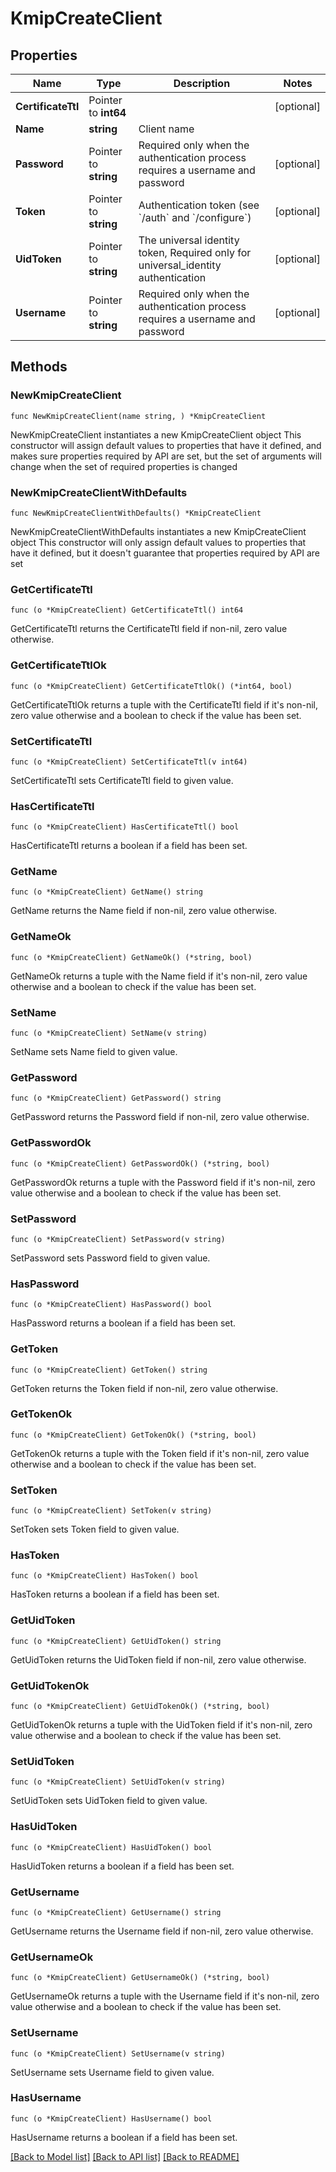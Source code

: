 # KmipCreateClient

## Properties

Name | Type | Description | Notes
------------ | ------------- | ------------- | -------------
**CertificateTtl** | Pointer to **int64** |  | [optional] 
**Name** | **string** | Client name | 
**Password** | Pointer to **string** | Required only when the authentication process requires a username and password | [optional] 
**Token** | Pointer to **string** | Authentication token (see &#x60;/auth&#x60; and &#x60;/configure&#x60;) | [optional] 
**UidToken** | Pointer to **string** | The universal identity token, Required only for universal_identity authentication | [optional] 
**Username** | Pointer to **string** | Required only when the authentication process requires a username and password | [optional] 

## Methods

### NewKmipCreateClient

`func NewKmipCreateClient(name string, ) *KmipCreateClient`

NewKmipCreateClient instantiates a new KmipCreateClient object
This constructor will assign default values to properties that have it defined,
and makes sure properties required by API are set, but the set of arguments
will change when the set of required properties is changed

### NewKmipCreateClientWithDefaults

`func NewKmipCreateClientWithDefaults() *KmipCreateClient`

NewKmipCreateClientWithDefaults instantiates a new KmipCreateClient object
This constructor will only assign default values to properties that have it defined,
but it doesn't guarantee that properties required by API are set

### GetCertificateTtl

`func (o *KmipCreateClient) GetCertificateTtl() int64`

GetCertificateTtl returns the CertificateTtl field if non-nil, zero value otherwise.

### GetCertificateTtlOk

`func (o *KmipCreateClient) GetCertificateTtlOk() (*int64, bool)`

GetCertificateTtlOk returns a tuple with the CertificateTtl field if it's non-nil, zero value otherwise
and a boolean to check if the value has been set.

### SetCertificateTtl

`func (o *KmipCreateClient) SetCertificateTtl(v int64)`

SetCertificateTtl sets CertificateTtl field to given value.

### HasCertificateTtl

`func (o *KmipCreateClient) HasCertificateTtl() bool`

HasCertificateTtl returns a boolean if a field has been set.

### GetName

`func (o *KmipCreateClient) GetName() string`

GetName returns the Name field if non-nil, zero value otherwise.

### GetNameOk

`func (o *KmipCreateClient) GetNameOk() (*string, bool)`

GetNameOk returns a tuple with the Name field if it's non-nil, zero value otherwise
and a boolean to check if the value has been set.

### SetName

`func (o *KmipCreateClient) SetName(v string)`

SetName sets Name field to given value.


### GetPassword

`func (o *KmipCreateClient) GetPassword() string`

GetPassword returns the Password field if non-nil, zero value otherwise.

### GetPasswordOk

`func (o *KmipCreateClient) GetPasswordOk() (*string, bool)`

GetPasswordOk returns a tuple with the Password field if it's non-nil, zero value otherwise
and a boolean to check if the value has been set.

### SetPassword

`func (o *KmipCreateClient) SetPassword(v string)`

SetPassword sets Password field to given value.

### HasPassword

`func (o *KmipCreateClient) HasPassword() bool`

HasPassword returns a boolean if a field has been set.

### GetToken

`func (o *KmipCreateClient) GetToken() string`

GetToken returns the Token field if non-nil, zero value otherwise.

### GetTokenOk

`func (o *KmipCreateClient) GetTokenOk() (*string, bool)`

GetTokenOk returns a tuple with the Token field if it's non-nil, zero value otherwise
and a boolean to check if the value has been set.

### SetToken

`func (o *KmipCreateClient) SetToken(v string)`

SetToken sets Token field to given value.

### HasToken

`func (o *KmipCreateClient) HasToken() bool`

HasToken returns a boolean if a field has been set.

### GetUidToken

`func (o *KmipCreateClient) GetUidToken() string`

GetUidToken returns the UidToken field if non-nil, zero value otherwise.

### GetUidTokenOk

`func (o *KmipCreateClient) GetUidTokenOk() (*string, bool)`

GetUidTokenOk returns a tuple with the UidToken field if it's non-nil, zero value otherwise
and a boolean to check if the value has been set.

### SetUidToken

`func (o *KmipCreateClient) SetUidToken(v string)`

SetUidToken sets UidToken field to given value.

### HasUidToken

`func (o *KmipCreateClient) HasUidToken() bool`

HasUidToken returns a boolean if a field has been set.

### GetUsername

`func (o *KmipCreateClient) GetUsername() string`

GetUsername returns the Username field if non-nil, zero value otherwise.

### GetUsernameOk

`func (o *KmipCreateClient) GetUsernameOk() (*string, bool)`

GetUsernameOk returns a tuple with the Username field if it's non-nil, zero value otherwise
and a boolean to check if the value has been set.

### SetUsername

`func (o *KmipCreateClient) SetUsername(v string)`

SetUsername sets Username field to given value.

### HasUsername

`func (o *KmipCreateClient) HasUsername() bool`

HasUsername returns a boolean if a field has been set.


[[Back to Model list]](../README.md#documentation-for-models) [[Back to API list]](../README.md#documentation-for-api-endpoints) [[Back to README]](../README.md)


